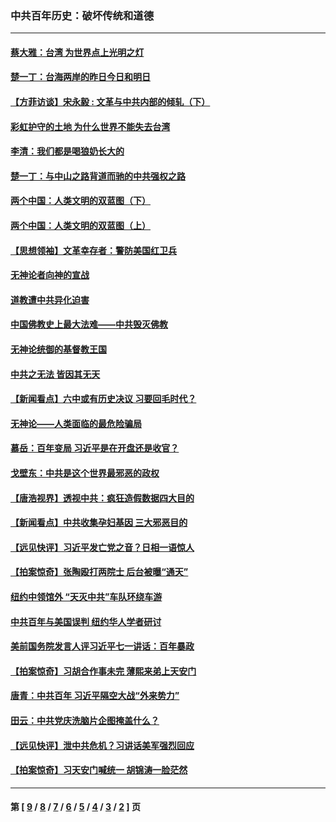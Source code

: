 ### 中共百年历史：破坏传统和道德
---
#### [蔡大雅：台湾 为世界点上光明之灯](../../pages/nf1176114/n13531530.md?03090430) 
#### [楚一丁：台海两岸的昨日今日和明日](../../pages/nf1176114/n13531468.md?03090430) 
#### [【方菲访谈】宋永毅 : 文革与中共内部的倾轧（下）](../../pages/nf1176114/n13486836.md?03090430) 
#### [彩虹护守的土地 为什么世界不能失去台湾](../../pages/nf1176114/n13476849.md?03090430) 
#### [李清：我们都是喝狼奶长大的](../../pages/nf1176114/n13471478.md?03090430) 
#### [楚一丁：与中山之路背道而驰的中共强权之路](../../pages/nf1176114/n13437270.md?03090430) 
#### [两个中国：人类文明的双蓝图（下）](../../pages/nf1176114/n13423132.md?03090430) 
#### [两个中国：人类文明的双蓝图（上）](../../pages/nf1176114/n13422687.md?03090430) 
#### [【思想领袖】文革幸存者：警防美国红卫兵](../../pages/nf1176114/n13339289.md?03090430) 
#### [无神论者向神的宣战](../../pages/nf1176114/n13281535.md?03090430) 
#### [道教遭中共异化迫害](../../pages/nf1176114/n13281463.md?03090430) 
#### [中国佛教史上最大法难——中共毁灭佛教](../../pages/nf1176114/n13281397.md?03090430) 
#### [无神论统御的基督教王国](../../pages/nf1176114/n13281280.md?03090430) 
#### [中共之无法 皆因其无天](../../pages/nf1176114/n13281088.md?03090430) 
#### [【新闻看点】六中或有历史决议 习要回毛时代？](../../pages/nf1176114/n13222895.md?03090430) 
#### [无神论——人类面临的最危险骗局](../../pages/nf1176114/n13196137.md?03090430) 
#### [慕岳：百年变局 习近平是在开盘还是收官？](../../pages/nf1176114/n13206516.md?03090430) 
#### [戈壁东：中共是这个世界最邪恶的政权](../../pages/nf1176114/n13085641.md?03090430) 
#### [【唐浩视界】透视中共：疯狂造假数据四大目的](../../pages/nf1176114/n13080590.md?03090430) 
#### [【新闻看点】中共收集孕妇基因 三大邪恶目的](../../pages/nf1176114/n13077182.md?03090430) 
#### [【远见快评】习近平发亡党之音？日相一语惊人](../../pages/nf1176114/n13074809.md?03090430) 
#### [【拍案惊奇】张陶殴打两院士 后台被曝“通天”](../../pages/nf1176114/n13070496.md?03090430) 
#### [纽约中领馆外 “天灭中共”车队环绕车游](../../pages/nf1176114/n13070693.md?03090430) 
#### [中共百年与美国误判 纽约华人学者研讨](../../pages/nf1176114/n13067969.md?03090430) 
#### [美前国务院发言人评习近平七一讲话：百年暴政](../../pages/nf1176114/n13066986.md?03090430) 
#### [【拍案惊奇】习胡合作事未完 薄熙来弟上天安门](../../pages/nf1176114/n13065867.md?03090430) 
#### [唐青：中共百年 习近平隔空大战“外来势力”](../../pages/nf1176114/n13065976.md?03090430) 
#### [田云：中共党庆洗脑片企图掩盖什么？](../../pages/nf1176114/n13064395.md?03090430) 
#### [【远见快评】泄中共危机？习讲话美军强烈回应](../../pages/nf1176114/n13064269.md?03090430) 
#### [【拍案惊奇】习天安门喊统一 胡锦涛一脸茫然](../../pages/nf1176114/n13063233.md?03090430) 

---
#### 第 [ [9](./9.md?03090430) / [8](./8.md?03090430) / [7](./7.md?03090430) / [6](./6.md?03090430) / [5](./5.md?03090430) / [4](./4.md?03090430) / [3](./3.md?03090430) / [2](./2.md?03090430) ] 页
